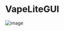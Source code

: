 # VapeLiteGUI
![image](https://user-images.githubusercontent.com/61504912/122649124-fefc2300-d15e-11eb-8781-594c5b740b73.png)
